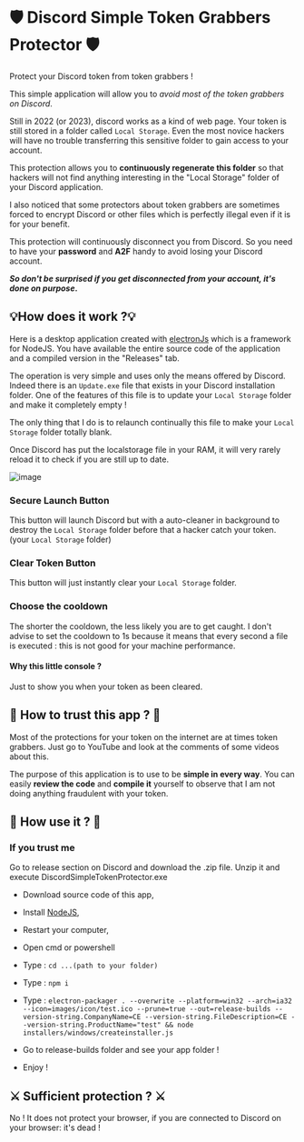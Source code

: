 # 🛡️ Discord Simple Token Grabbers Protector 🛡️

Protect your Discord token from token grabbers !


This simple application will allow you to *avoid most of the token grabbers on Discord*.

Still in 2022 (or 2023), discord works as a kind of web page.
Your token is still stored in a folder called `Local Storage`.
Even the most novice hackers will have no trouble transferring this sensitive folder to gain access to your account.


This protection allows you to **continuously regenerate this folder** so that hackers will not find anything interesting in the "Local Storage" folder of your Discord application.

I also noticed that some protectors about token grabbers are sometimes forced to encrypt Discord or other files which is perfectly illegal even if it is for your benefit.

This protection will continuously disconnect you from Discord.
So you need to have your **password** and **A2F** handy to avoid losing your Discord account.


**__*So don't be surprised if you get disconnected from your account, it's done on purpose*__.**






## 💡How does it work ?💡

Here is a desktop application created with [electronJs](https://www.electronjs.org/) which is a framework for NodeJS.
You have available the entire source code of the application and a compiled version in the "Releases" tab.

The operation is very simple and uses only the means offered by Discord.
Indeed there is an `Update.exe` file that exists in your Discord installation folder.
One of the features of this file is to update your `Local Storage` folder and make it completely empty !

The only thing that I do is to relaunch continually this file to make your `Local Storage` folder totally blank.

Once Discord has put the localstorage file in your RAM, it will very rarely reload it to check if you are still up to date.

![image](https://user-images.githubusercontent.com/73279480/202459345-ef310064-0661-4db3-854b-e151a80c570e.png)



### Secure Launch Button

This button will launch Discord but with a auto-cleaner in background to destroy the `Local Storage` folder before that a hacker catch your token. (your `Local Storage` folder)

### Clear Token Button

This button will just instantly clear your `Local Storage` folder.

### Choose the cooldown

The shorter the cooldown, the less likely you are to get caught.
I don't advise to set the cooldown to 1s because it means that every second a file is executed : this is not good for your machine performance.

#### Why this little console ?

Just to show you when your token as been cleared.


## 🤝 How to trust this app ? 🤝

Most of the protections for your token on the internet are at times token grabbers.
Just go to YouTube and look at the comments of some videos about this.

The purpose of this application is to use to be **simple in every way**.
You can easily **review the code** and **compile it** yourself to observe that I am not doing anything fraudulent with your token.

## 🤔 How use it ? 🤔

### If you trust me
Go to release section on Discord and download the .zip file.
Unzip it and execute DiscordSimpleTokenProtector.exe
- Download source code of this app,
- Install [NodeJS](https://nodejs.org/en/),
- Restart your computer,


- Open cmd or powershell
- Type : `cd ...(path to your folder)`
- Type : `npm i`
- Type : `electron-packager . --overwrite --platform=win32 --arch=ia32 --icon=images/icon/test.ico --prune=true --out=release-builds --version-string.CompanyName=CE --version-string.FileDescription=CE --version-string.ProductName="test" && node installers/windows/createinstaller.js`
- Go to release-builds folder and see your app folder !
- Enjoy !


## ⚔️ Sufficient protection ? ⚔️

No !
It does not protect your browser, if you are connected to Discord on your browser: it's dead !
